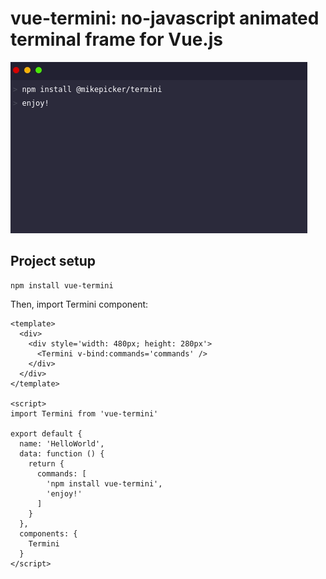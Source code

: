 # vue-termini: no-javascript animated terminal frame for Vue.js

![termini](termini.gif)

## Project setup
```
npm install vue-termini
```

Then, import Termini component:
```
<template>
  <div>
    <div style='width: 480px; height: 280px'>
      <Termini v-bind:commands='commands' />
    </div>
  </div>
</template>

<script>
import Termini from 'vue-termini'

export default {
  name: 'HelloWorld',
  data: function () {
    return {
      commands: [
        'npm install vue-termini',
        'enjoy!'
      ]
    }
  },
  components: {
    Termini
  }
</script>
```
